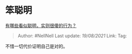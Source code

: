 # 笨聪明
[有哪些看似聪明，实则很傻的行为？](https://www.zhihu.com/question/60864080/answer/2012287103)

> Author: #NellNell 
> Last update: *19/08/2021* 
> Link:
> Tag: 

不惜一切代价证明自己是对的。